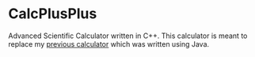# CalcPlusPlus

Advanced Scientific Calculator written in C++. This calculator is meant to replace my [previous calculator](https://github.com/antoniojkim/Math-Evaluation-Library) which was written using Java.


